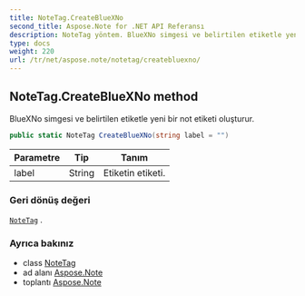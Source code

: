```yaml
---
title: NoteTag.CreateBlueXNo
second_title: Aspose.Note for .NET API Referansı
description: NoteTag yöntem. BlueXNo simgesi ve belirtilen etiketle yeni bir not etiketi oluşturur.
type: docs
weight: 220
url: /tr/net/aspose.note/notetag/createbluexno/
---
```

## NoteTag.CreateBlueXNo method

BlueXNo simgesi ve belirtilen etiketle yeni bir not etiketi oluşturur.

```csharp
public static NoteTag CreateBlueXNo(string label = "")
```

| Parametre | Tip | Tanım |
| --- | --- | --- |
| label | String | Etiketin etiketi. |

### Geri dönüş değeri

[`NoteTag`](../) .

### Ayrıca bakınız

* class [NoteTag](../)
* ad alanı [Aspose.Note](../../notetag/)
* toplantı [Aspose.Note](../../../)


